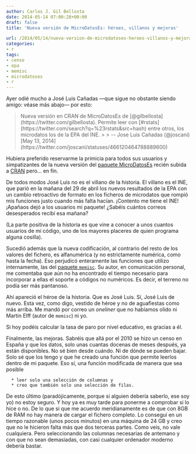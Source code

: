 ```yaml
---
author: Carlos J. Gil Bellosta
date: 2014-05-14 07:00:28+00:00
draft: false
title: 'Nueva versión de MicroDatosEs: héroes, villanos y mejoras'

url: /2014/05/14/nueva-version-de-microdatoses-heroes-villanos-y-mejoras/
categories:
- r
tags:
- censo
- epa
- memisc
- microdatoses
- r
---
```


Ayer odié mucho a José Luis Cañadas —que sigue no obstante siendo amigo: véase más abajo— por esto:



<blockquote>Nueva versión en CRAN de MicroDatosEs de [@gilbellosta](https://twitter.com/gilbellosta). Permite leer con [#rstats](https://twitter.com/search?q=%23rstats&src=hash) entre otros, los microdatos los de la EPA del INE.
>
> -- Jose Luis Cañadas (@joscani) [May 13, 2014](https://twitter.com/joscani/statuses/466120464788889600)</blockquote>




Hubiera preferido reservarme la primicia para todos sus usuarios y simpatizantes de la nueva versión del [paquete MicroDatosEs](http://www.datanalytics.com/tag/microdatoses/) recién subida a [CRAN](http://cran.ms.unimelb.edu.au/web/packages/MicroDatosEs/index.html) pero... en fin.

De todos modos José Luis no es el villano de la historia. El villano es el INE, que parió en la mañana del 29 de abril los nuevos resultados de la EPA con un cambio retroactivo de formato en los ficheros de microdatos que rompió mis funciones justo cuando más falta hacían. ¡Contento me tiene el INE! ¡Apañaos dejó a los usuarios mi paquete! ¿Sabéis cuántos correos desesperados recibí esa mañana?

(La parte positiva de la historia es que vine a conocer a unos cuantos usuarios de mi código, uno de los mayores placeres de quien programa alguna cosilla).

Sucedió además que la nueva codificación, al contrario del resto de los valores del fichero, es alfanumérica (y no estrictamente numérica, como hasta la fecha). Eso perjudicó enteramente las funciones que utilizo internamente, las del [paquete `memisc`](http://cran.r-project.org/web/packages/memisc/index.html). Su autor, en comunicación personal, me comentaba que aún no ha encontrado el tiempo necesario para incorporar a ellas el soporte a códigos no numéricos. Es decir, el terreno no podía ser más pantanoso.

Ahí apareció el héroe de la historia. Que es José Luis. Sí, José Luis de nuevo. Esta vez, como digo, vestido de héroe y no de aguafiestas como más arriba. Me mandó por correo un _oneliner_ que no habíamos olido ni Martin Elff (autor de `memisc`) ni yo.

Si hoy podéis calcular la tasa de paro por nivel educativo, es gracias a él.

Finalmente, las mejoras. Sabréis que allá por el 2010 se hizo un censo en España y que los datos, solo unas cuantas docenas de meses después, ya están disponibles. No sé bien desde cuándo. Ni de dónde se pueden bajar. Solo sé que los tengo y que he creado una función que permite leerlos dentro de mi paquete. Eso sí, una función modificada de manera que sea posible




	  * leer solo una selección de columnas y
	  * creo que también solo una selección de filas.


De esto último (paradójicamente, porque si alguien debería saberlo, ese soy yo) no estoy seguro. Y hoy ya es muy tarde para ponerme a comprobar si lo hice o no. De lo que si que me acuerdo meridianamente es de que con 8GB de RAM no hay manera de cargar el fichero completo. Lo conseguí en un tiempo razonable (unos pocos minutos) en una máquina de 24 GB y creo que no le hicieron falta más que dos terceras partes. Como veis, no vale cualquiera. Pero seleccionando las columnas necesarias de antemano y con que no sean demasiadas, con casi cualquier ordenador moderno debería bastar.
